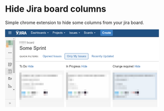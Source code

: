 # Hide Jira board columns

Simple chrome extension to hide some columns from your jira board.

![Jira example](/doc/jira-example.png)
